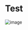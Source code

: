 # Test
![image](https://github.com/HumbertoKalex/Paraaqui/assets/34062777/bb0a3dab-8972-46d2-a378-f82d855ed840)


